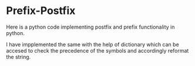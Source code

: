 # Prefix-Postfix
Here is a python code implementing postfix and prefix functionality in python.

I have impplemented the same with the help of dictionary which can be accesed to check the precedence of the symbols and accordingly reformat the string.
